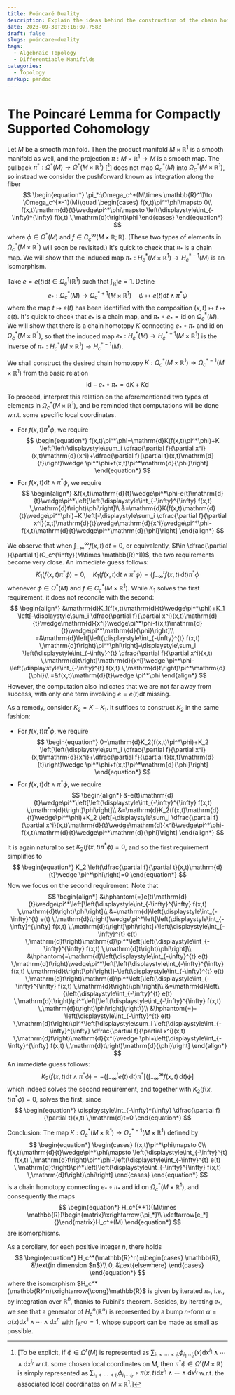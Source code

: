 ```yaml
---
title: Poincaré Duality
description: Explain the ideas behind the construction of the chain homotopy in the proof of the Poincaré lemma for compactly supported homology (cf. Bott-Tu, *Differential Forms in Algebraic Topology*).
date: 2023-09-30T20:16:07.758Z
draft: false
slugs: poincare-duality
tags:
  - Algebraic Topology
  - Differentiable Manifolds
categories:
  - Topology
markup: pandoc
---
```


<!-- <link rel="stylesheet" type="text/css" href="https://tikzjax.com/v1/fonts.css">
<script src="https://tikzjax.com/v1/tikzjax.js"></script>
<script type="text/tikz">
  \begin{tikzpicture}
    \draw (0,0) circle (1in);
  \end{tikzpicture}
</script> -->

# The Poincaré Lemma for Compactly Supported Cohomology

Let $M$ be a smooth manifold. Then the product manifold $M\times \mathbb{R}^1$ is a smooth manifold as well, and the projection $\pi:M\times \mathbb{R}^1\to M$ is a smooth map. The pullback $\pi^*:\Omega^*(M)\to \Omega^*(M\times \mathbb{R}^1)$ [[^脚注]] does not map $\Omega_c^*(M)$ into $\Omega_c^*(M\times \mathbb{R}^1)$, so instead we consider the pushforward known as integration along the fiber
$$
\begin{equation*}
	\pi_*:\Omega_c^*(M\times \mathbb{R}^1)\to \Omega_c^{*-1}(M)\quad \begin{cases}
		f(x,t)\pi^*\phi\mapsto 0\\
		f(x,t)\mathrm{d}{t}\wedge\pi^*\phi\mapsto \left(\displaystyle\int_{-\infty}^{\infty} f(x,t) \,\mathrm{d}t\right)\phi
	\end{cases}
\end{equation*}
$$
where $\phi\in \Omega^*(M)$ and  $f\in C_c^{\infty}(M\times \mathbb{R};\mathbb{R})$. (These two types of elements in $\Omega_c^*(M\times \mathbb{R}^1)$ will soon be revisited.) It's quick to check that $\pi_*$ is a chain map. We will show that the induced map $\pi_*:H_c^*(M\times \mathbb{R}^1)\to H_c^{*-1}(M)$ is an isomorphism.

Take $e=e(t)\mathrm{d}{t}\in \Omega_c^1(\mathbb{R}^1)$ such that $\displaystyle\int_{\mathbb{R}^1} e=1$. Define
$$
\begin{equation*}
	e_*:\Omega_c^*(M)\to \Omega_c^{*+1}(M\times \mathbb{R}^1)\quad \psi\mapsto e(t)\mathrm{d}{t}\wedge\pi^*\psi
\end{equation*}
$$
where the map $t\mapsto e(t)$ has been identified with the composition $(x,t)\mapsto t\mapsto e(t)$. It's quick to check that $e_*$ is a chain map, and $\pi_*\circ e_*=\text{id}$ on $\Omega_c^*(M)$. We will show that there is a chain homotopy $K$ connecting $e_*\circ \pi_*$ and $\text{id}$ on $\Omega_c^*(M\times \mathbb{R}^1)$, so that the induced map $e_*:H_c^{*}(M)\to H_c^{*+1}(M\times \mathbb{R}^1)$ is the inverse of $\pi_*:H_c^*(M\times \mathbb{R}^1)\to H_c^{*-1}(M)$.

We shall construct the desired chain homotopy $K:\Omega_c^*(M\times \mathbb{R}^1)\to \Omega_c^{*-1}(M\times \mathbb{R}^1)$ from the basic relation
$$
\begin{equation*}
	\text{id}-e_*\circ \pi_*=\mathrm{d}K+K \mathrm{d}
\end{equation*}
$$
To proceed, interpret this relation on the aforementioned two types of elements in $\Omega_c^*(M\times \mathbb{R}^1)$, and be reminded that computations will be done w.r.t. some specific local coordinates.

- For $f(x,t)\pi^*\phi$, we require
$$
	\begin{equation*}
		f(x,t)\pi^*\phi=\mathrm{d}K(f(x,t)\pi^*\phi)+K \left[\left(\displaystyle\sum_i \dfrac{\partial f}{\partial x^i}(x,t)\mathrm{d}{x^i}+\dfrac{\partial f}{\partial t}(x,t)\mathrm{d}{t}\right)\wedge \pi^*\phi+f(x,t)\pi^*\mathrm{d}{\phi}\right]
	\end{equation*}
$$
- For $f(x,t)\mathrm{d}{t}\wedge\pi^*\phi$, we require
$$
	\begin{align*}
		&f(x,t)\mathrm{d}{t}\wedge\pi^*\phi-e(t)\mathrm{d}{t}\wedge\pi^*\left[\left(\displaystyle\int_{-\infty}^{\infty} f(x,t) \,\mathrm{d}t\right)\phi\right]\\
		&=\mathrm{d}K(f(x,t)\mathrm{d}{t}\wedge\pi^*\phi)+K \left[-\displaystyle\sum_i \dfrac{\partial f}{\partial x^i}(x,t)\mathrm{d}{t}\wedge\mathrm{d}{x^i}\wedge\pi^*\phi-f(x,t)\mathrm{d}{t}\wedge\pi^*\mathrm{d}{\phi}\right]
	\end{align*}
$$

We observe that when $\displaystyle\int_{-\infty}^{\infty} f(x,t) \,\mathrm{d}t=0$, or equivalently, $f\in \dfrac{\partial }{\partial t}(C_c^{\infty}(M\times \mathbb{R}^1))$, the two requirements become very close. An immediate guess follows:
$$
\begin{equation*}
	K_1(f(x,t)\pi^*\phi)=0,\quad K_1(f(x,t)\mathrm{d}{t}\wedge\pi^*\phi)=\left(\displaystyle\int_{-\infty}^{t} f(x,t) \,\mathrm{d}t\right)\pi^*\phi
\end{equation*}
$$
whenever $\phi\in \Omega^*(M)$ and $f\in C_c^*(M\times \mathbb{R}^1)$. While $K_1$ solves the first requirement, it does not reconcile with the second:
$$
\begin{align*}
	&\mathrm{d}K_1(f(x,t)\mathrm{d}{t}\wedge\pi^*\phi)+K_1 \left[-\displaystyle\sum_i \dfrac{\partial f}{\partial x^i}(x,t)\mathrm{d}{t}\wedge\mathrm{d}{x^i}\wedge\pi^*\phi-f(x,t)\mathrm{d}{t}\wedge\pi^*\mathrm{d}{\phi}\right]\\
	=&\mathrm{d}\left[\left(\displaystyle\int_{-\infty}^{t} f(x,t) \,\mathrm{d}t\right)\pi^*\phi\right]-\displaystyle\sum_i \left(\displaystyle\int_{-\infty}^{t} \dfrac{\partial f}{\partial x^i}(x,t) \,\mathrm{d}t\right)\mathrm{d}{x^i}\wedge \pi^*\phi-\left(\displaystyle\int_{-\infty}^{t} f(x,t) \,\mathrm{d}t\right)\pi^*\mathrm{d}{\phi}\\
	=&f(x,t)\mathrm{d}{t}\wedge \pi^*\phi
\end{align*}
$$
However, the computation also indicates that we are not far away from success, with only one term involving $e=e(t)\mathrm{d}{t}$ missing.

As a remedy, consider $K_2=K-K_1$. It suffices to construct $K_2$ in the same fashion:

- For $f(x,t)\pi^*\phi$, we require
$$
	\begin{equation*}
		0=\mathrm{d}K_2(f(x,t)\pi^*\phi)+K_2 \left[\left(\displaystyle\sum_i \dfrac{\partial f}{\partial x^i}(x,t)\mathrm{d}{x^i}+\dfrac{\partial f}{\partial t}(x,t)\mathrm{d}{t}\right)\wedge \pi^*\phi+f(x,t)\pi^*\mathrm{d}{\phi}\right]
	\end{equation*}
$$
- For $f(x,t)\mathrm{d}{t}\wedge\pi^*\phi$, we require
$$
	\begin{align*}
		&-e(t)\mathrm{d}{t}\wedge\pi^*\left[\left(\displaystyle\int_{-\infty}^{\infty} f(x,t) \,\mathrm{d}t\right)\phi\right]\\
		&=\mathrm{d}K_2(f(x,t)\mathrm{d}{t}\wedge\pi^*\phi)+K_2 \left[-\displaystyle\sum_i \dfrac{\partial f}{\partial x^i}(x,t)\mathrm{d}{t}\wedge\mathrm{d}{x^i}\wedge\pi^*\phi-f(x,t)\mathrm{d}{t}\wedge\pi^*\mathrm{d}{\phi}\right]
	\end{align*}
$$

It is again natural to set $K_2(f(x,t)\pi^*\phi)=0$, and so the first requirement simplifies to
$$
\begin{equation*}
	K_2 \left(\dfrac{\partial f}{\partial t}(x,t)\mathrm{d}{t}\wedge \pi^*\phi\right)=0
\end{equation*}
$$
Now we focus on the second requirement. Note that
$$
\begin{align*}
	&\hphantom{=}e(t)\mathrm{d}{t}\wedge\pi^*\left[\left(\displaystyle\int_{-\infty}^{\infty} f(x,t) \,\mathrm{d}t\right)\phi\right]\\
	&=\mathrm{d}\left(\displaystyle\int_{-\infty}^{t} e(t) \,\mathrm{d}t\right)\wedge\pi^*\left[\left(\displaystyle\int_{-\infty}^{\infty} f(x,t) \,\mathrm{d}t\right)\phi\right]+\left(\displaystyle\int_{-\infty}^{t} e(t) \,\mathrm{d}t\right)\mathrm{d}\pi^*\left[\left(\displaystyle\int_{-\infty}^{\infty} f(x,t) \,\mathrm{d}t\right)\phi\right]\\
	&\hphantom{=\mathrm{d}\left(\displaystyle\int_{-\infty}^{t} e(t) \,\mathrm{d}t\right)\wedge\pi^*\left[\left(\displaystyle\int_{-\infty}^{\infty} f(x,t) \,\mathrm{d}t\right)\phi\right]}-\left(\displaystyle\int_{-\infty}^{t} e(t) \,\mathrm{d}t\right)\mathrm{d}\pi^*\left[\left(\displaystyle\int_{-\infty}^{\infty} f(x,t) \,\mathrm{d}t\right)\phi\right]\\
	&=\mathrm{d}\left\{\left(\displaystyle\int_{-\infty}^{t} e(t) \,\mathrm{d}t\right)\pi^*\left[\left(\displaystyle\int_{-\infty}^{\infty} f(x,t) \,\mathrm{d}t\right)\phi\right]\right\}\\
	&\hphantom{=}-\left(\displaystyle\int_{-\infty}^{t} e(t) \,\mathrm{d}t\right)\pi^*\left[\displaystyle\sum_i \left(\displaystyle\int_{-\infty}^{\infty} \dfrac{\partial f}{\partial x^i}(x,t) \,\mathrm{d}t\right)\mathrm{d}{x^i}\wedge \phi+\left(\displaystyle\int_{-\infty}^{\infty} f(x,t) \,\mathrm{d}t\right)\mathrm{d}{\phi}\right]
\end{align*}
$$
An immediate guess follows:
$$
\begin{equation*}
	K_2(f(x,t)\mathrm{d}{t}\wedge \pi^*\phi)=-\left(\displaystyle\int_{-\infty}^{t} e(t) \,\mathrm{d}t\right)\pi^*\left[\left(\displaystyle\int_{-\infty}^{\infty} f(x,t) \,\mathrm{d}t\right)\phi\right]
\end{equation*}
$$
which indeed solves the second requirement, and together with $K_2(f(x,t)\pi^*\phi)=0$, solves the first, since
$$
\begin{equation*}
	\displaystyle\int_{-\infty}^{\infty} \dfrac{\partial f}{\partial t}(x,t) \,\mathrm{d}t=0
\end{equation*}
$$

Conclusion: The map $K:\Omega_c^{*}(M\times \mathbb{R}^1)\to \Omega_c^{*-1}(M\times \mathbb{R}^1)$ defined by
$$
\begin{equation*}
	\begin{cases}
		f(x,t)\pi^*\phi\mapsto 0\\
		f(x,t)\mathrm{d}{t}\wedge\pi^*\phi\mapsto \left(\displaystyle\int_{-\infty}^{t} f(x,t) \,\mathrm{d}t\right)\pi^*\phi-\left(\displaystyle\int_{-\infty}^{t} e(t) \,\mathrm{d}t\right)\pi^*\left[\left(\displaystyle\int_{-\infty}^{\infty} f(x,t) \,\mathrm{d}t\right)\phi\right]
	\end{cases}
\end{equation*}
$$
is a chain homotopy connecting $e_*\circ \pi_*$ and $\text{id}$ on $\Omega_c^*(M\times \mathbb{R}^1)$, and consequently the maps
$$
\begin{equation*}
		H_c^{*+1}(M\times \mathbb{R})\begin{matrix}\xrightarrow{\pi_*}\\ \xleftarrow[e_*]{}\end{matrix}H_c^*(M)
\end{equation*}
$$
are isomorphisms.

As a corollary, for each positive integer $n$, there holds
$$
\begin{equation*}
	H_c^*(\mathbb{R}^n)=\begin{cases}
		\mathbb{R}, &\text{in dimension $n$}\\
		0, &\text{elsewhere}
	\end{cases}
\end{equation*}
$$
where the isomorphism $H_c^*(\mathbb{R}^n)\xrightarrow{\cong}\mathbb{R}$ is given by iterated $\pi_*$, i.e., by integration over $\mathbb{R}^n$, thanks to Fubini's theorem. Besides, by iterating $e_*$, we see that a generator of $H_c^n(\mathbb{R}^n)$ is represented by a bump $n$-form $\alpha=\alpha(x)\mathrm{d}{x^1}\wedge\cdots\wedge \mathrm{d}{x^n}$ with $\displaystyle\int_{\mathbb{R}^n} \alpha=1$, whose support can be made as small as possible.

[^脚注]:[To be explicit, if $\phi\in \Omega^r(M)$ is represented as $\sum_{i_1<\cdots<i_r}\phi_{i_1\cdots i_r}(x)\mathrm{d}{x^{i_1}}\wedge\cdots\wedge \mathrm{d}{x^{i_r}}$ w.r.t. some chosen local coordinates on $M$, then $\pi^*\phi\in \Omega^r(M\times \mathbb{R})$ is simply represented as $\sum_{i_1<\cdots<i_r}\phi_{i_1\cdots i_r}\circ \pi(x,t)\mathrm{d}{x^{i_1}}\wedge\cdots\wedge \mathrm{d}{x^{i_r}}$ w.r.t. the associated local coordinates on $M\times \mathbb{R}^1$.]